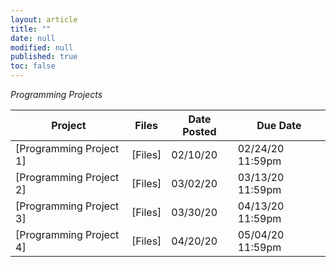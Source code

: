 ```yaml
---
layout: article
title: ""
date: null
modified: null
published: true
toc: false
---
```


*Programming Projects*  
    
Project | Files | Date Posted | Due Date  
---------- | ----- | ----------- | --------
[Programming Project 1] | [Files]  | 02/10/20        | 02/24/20 11:59pm  
[Programming Project 2] | [Files] | 03/02/20        | 03/13/20 11:59pm  
[Programming Project 3] | [Files]  | 03/30/20        | 04/13/20 11:59pm  
[Programming Project 4]| [Files]  | 04/20/20        | 05/04/20 11:59pm  


<!---
Project | Date Posted | Due Date
---------- | ----------- | --------
[Project 1](http://enee351.github.io/projects/project1.pdf) | 02/20/16         | 03/02/16 11:59pm
[Project 2](http://enee351.github.io/projects/project2.pdf) | 03/13/16         | 03/25/16 11:59pm
[Project 3](http://enee351.github.io/projects/project3.pdf) | 04/17/16         | 04/27/16 11:59pm
[Project 4](http://enee351.github.io/projects/project4.pdf) | 05/06/16         | 05/17/16 11:59pm
-->
